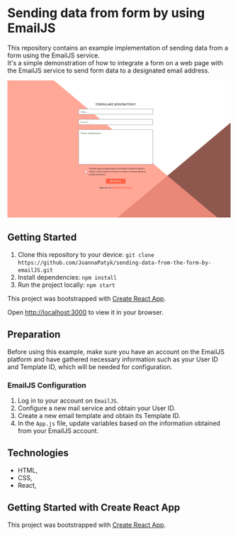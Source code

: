# Sending data from form by using **EmailJS**

This repository contains an example implementation of sending data from a form using the EmailJS service.\
It's a simple demonstration of how to integrate a form on a web page with the EmailJS service to send form data to a designated email address.

![Logo](src/form.png)

## Getting Started

1. Clone this repository to your device: `git clone https://github.com/JoannaPatyk/sending-data-from-the-form-by-emailJS.git`
2. Install dependencies: `npm install`
3. Run the project locally: `npm start`

This project was bootstrapped with [Create React App](https://github.com/facebook/create-react-app).

Open [http://localhost:3000](http://localhost:3000) to view it in your browser.

## Preparation

Before using this example, make sure you have an account on the EmailJS platform and have gathered necessary information such as your User ID and Template ID, which will be needed for configuration.

### **EmailJS Configuration**

1. Log in to your account on `EmailJS`.
2. Configure a new mail service and obtain your User ID.
3. Create a new email template and obtain its Template ID.
4. In the `App.js` file, update variables based on the information obtained from your EmailJS account.

## Technologies

-   HTML,
-   CSS,
-   React,

## Getting Started with Create React App

This project was bootstrapped with [Create React App](https://github.com/facebook/create-react-app).
